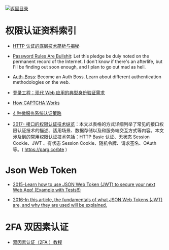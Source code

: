 [![返回目录](https://parg.co/UGo)](https://parg.co/b4z)

# 权限认证资料索引

* [HTTP 认证的底层技术简析与揭秘](http://www.freebuf.com/articles/web/129527.html)

- [Password Rules Are Bullshit](http://6me.us/Kfj0wz): Let this pledge be duly noted on the permanent record of the Internet. I don't know if there's an afterlife, but I'll be finding out soon enough, and I plan to go out mad as hell.

- [Auth-Boss](https://github.com/teesloane/Auth-Boss): Become an Auth Boss. Learn about different authentication methodologies on the web.

* [登录工程：现代 Web 应用的典型身份验证需求](http://insights.thoughtworkers.org/project-of-login/)

* [How CAPTCHA Works](https://blog.jscrambler.com/how-captcha-works/)

- [4 种微服务系统认证策略 ](http://mp.weixin.qq.com/s?__biz=MzI4MjE3MTcwNA==&mid=2664335074&idx=1&sn=3c909e3ff9129e1ec01b5b1b53de2aa5&chksm=f0a426b5c7d3afa3926bf6344b36ee13fb2dff73f859f3788176977568dd9f33d36c2aa4e783#rd)

- [2017- 接口的权限认证技术纵览](https://parg.co/bte)：本文以表格的方式详细列举了常见的接口权限认证技术的描述、适用场景、数据存储以及和服务端交互方式等内容。本文涉及到的常用权限认证技术包括：HTTP Basic 认证、无状态 Session Cookie、JWT 、有状态 Session Cookie、随机令牌、请求签名、OAuth 等。( https://parg.co/bte )

# Json Web Token

* [2015-Learn how to use JSON Web Token (JWT) to secure your next Web App! (Example with Tests!!)](https://github.com/dwyl/learn-json-web-tokens)

* [2016-In this article, the fundamentals of what JSON Web Tokens (JWT) are, and why they are used will be explained.](https://medium.com/vandium-software/5-easy-steps-to-understanding-json-web-tokens-jwt-1164c0adfcec)

# 2FA 双因素认证

* [双因素认证（2FA ）教程](https://parg.co/Ucx)
